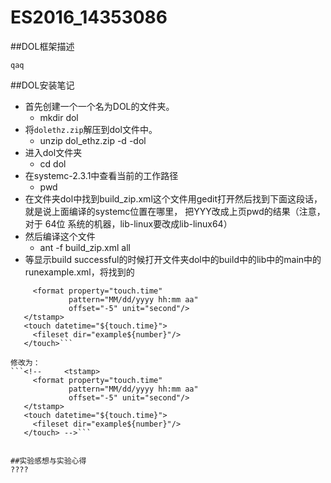 # ES2016_14353086
##DOL框架描述
```
qaq
```

##DOL安装笔记
* 首先创建一个一个名为DOL的文件夹。
	* mkdir dol
* 将`dolethz.zip`解压到dol文件中。
	* unzip dol_ethz.zip -d -dol
* 进入dol文件夹
	* cd dol
* 在systemc-2.3.1中查看当前的工作路径
	* pwd
* 在文件夹dol中找到build_zip.xml这个文件用gedit打开然后找到下面这段话，就是说上面编译的systemc位置在哪里，
	<property name="systemc.inc" value="YYY/include"/>
	<property name="systemc.lib" value="YYY/lib-linux/libsystemc.a"/>
把YYY改成上页pwd的结果（注意，对于  64位 系统的机器，lib-linux要改成lib-linux64）
* 然后编译这个文件
	* ant -f build_zip.xml all
* 等显示build successful的时候打开文件夹dol中的build中的lib中的main中的runexample.xml，将找到的
 ```<tstamp>
      <format property="touch.time"
              pattern="MM/dd/yyyy hh:mm aa"
              offset="-5" unit="second"/>
    </tstamp>
    <touch datetime="${touch.time}">
      <fileset dir="example${number}"/>
    </touch>```

修改为：
```<!--     <tstamp>
      <format property="touch.time"
              pattern="MM/dd/yyyy hh:mm aa"
              offset="-5" unit="second"/>
    </tstamp>
    <touch datetime="${touch.time}">
      <fileset dir="example${number}"/>
    </touch> -->```


##实验感想与实验心得
????


